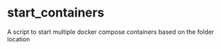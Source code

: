 # start_containers
A script to start multiple docker compose containers based on the folder location
